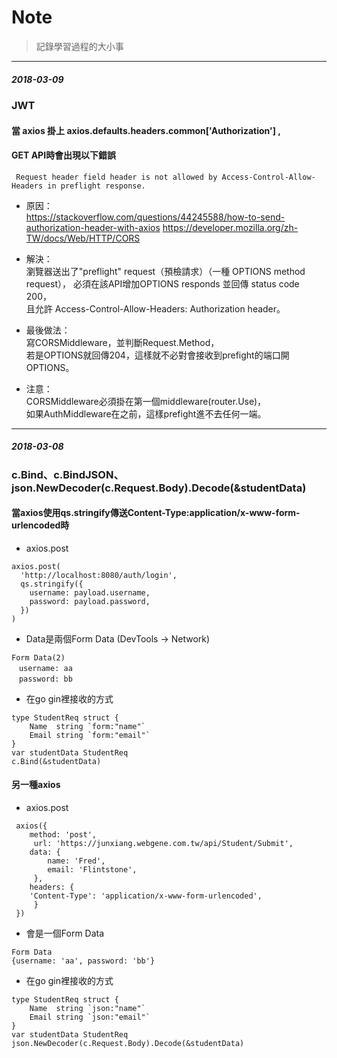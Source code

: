 # Note
> 記錄學習過程的大小事  
___
##### 2018-03-09
### JWT
#### 當 axios 掛上 axios.defaults.headers.common\['Authorization'\] ,  
#### GET API時會出現以下錯誤
```
 Request header field header is not allowed by Access-Control-Allow-Headers in preflight response.
```
- 原因：  
https://stackoverflow.com/questions/44245588/how-to-send-authorization-header-with-axios
https://developer.mozilla.org/zh-TW/docs/Web/HTTP/CORS

  
- 解決：  
瀏覽器送出了"preflight" request（預檢請求）（一種 OPTIONS method request），
必須在該API增加OPTIONS responds 並回傳 status code 200，  
且允許 Access-Control-Allow-Headers: Authorization header。   
  
- 最後做法：  
寫CORSMiddleware，並判斷Request.Method，  
若是OPTIONS就回傳204，這樣就不必對會接收到prefight的端口開OPTIONS。
  
- 注意：  
CORSMiddleware必須掛在第一個middleware(router.Use)，  
如果AuthMiddleware在之前，這樣prefight進不去任何一端。

***
##### 2018-03-08
### c.Bind、c.BindJSON、json.NewDecoder(c.Request.Body).Decode(&studentData)
#### 當axios使用qs.stringify傳送Content-Type:application/x-www-form-urlencoded時
- axios.post
```
axios.post(
  'http://localhost:8080/auth/login',
  qs.stringify({
    username: payload.username,
    password: payload.password,
  })
)
```
- Data是兩個Form Data (DevTools -> Network)  
```
Form Data(2)  
　username: aa  
　password: bb  
```  
- 在go gin裡接收的方式
```
type StudentReq struct {
	Name  string `form:"name"`
	Email string `form:"email"`
}
var studentData StudentReq
c.Bind(&studentData)
```

#### 另一種axios
- axios.post
```
 axios({
 	method: 'post',
     url: 'https://junxiang.webgene.com.tw/api/Student/Submit',
 	data: {
 		name: 'Fred',
 		email: 'Flintstone',
     },
 	headers: {
    'Content-Type': 'application/x-www-form-urlencoded',
     }
 })
```
- 會是一個Form Data  
```
Form Data  
{username: 'aa', password: 'bb'}
```  

- 在go gin裡接收的方式
```
type StudentReq struct {
	Name  string `json:"name"`
	Email string `json:"email"`
}
var studentData StudentReq
json.NewDecoder(c.Request.Body).Decode(&studentData)
```
